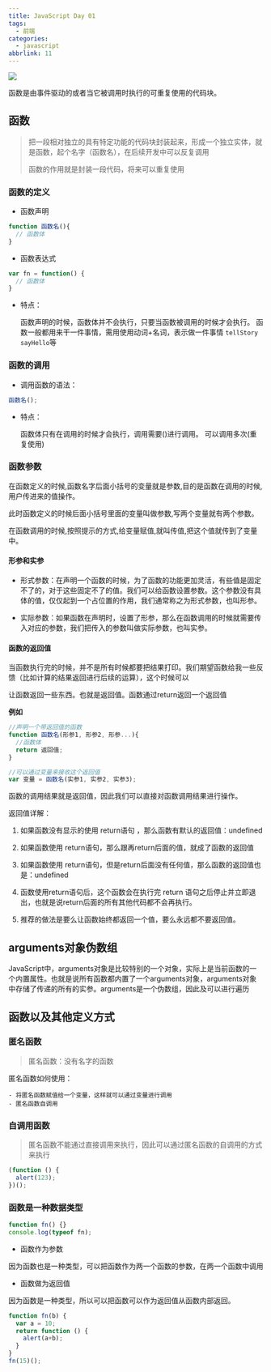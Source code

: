 ```yaml
---
title: JavaScript Day 01
tags: 
  - 前端
categories:
  - javascript
abbrlink: 11
---
```


![](http://pfc7tzuqu.bkt.clouddn.com/js1.png)

函数是由事件驱动的或者当它被调用时执行的可重复使用的代码块。

<!-- more --> 

## 函数

>把一段相对独立的具有特定功能的代码块封装起来，形成一个独立实体，就是函数，起个名字（函数名），在后续开发中可以反复调用
>
>函数的作用就是封装一段代码，将来可以重复使用

### 函数的定义

- 函数声明

```javascript
function 函数名(){
  // 函数体
}
```

- 函数表达式

```javascript
var fn = function() {
  // 函数体
}
```

- 特点：

  函数声明的时候，函数体并不会执行，只要当函数被调用的时候才会执行。
  函数一般都用来干一件事情，需用使用动词+名词，表示做一件事情 `tellStory` `sayHello`等

### 函数的调用
- 调用函数的语法：

```javascript
函数名();
```

- 特点：

  函数体只有在调用的时候才会执行，调用需要()进行调用。
  可以调用多次(重复使用)

### 函数参数

在函数定义的时候,函数名字后面小括号的变量就是参数,目的是函数在调用的时候,用户传进来的值操作。

此时函数定义的时候后面小括号里面的变量叫做参数,写两个变量就有两个参数。

在函数调用的时候,按照提示的方式,给变量赋值,就叫传值,把这个值就传到了变量中。

#### 形参和实参

- 形式参数：在声明一个函数的时候，为了函数的功能更加灵活，有些值是固定不了的，对于这些固定不了的值。我们可以给函数设置参数。这个参数没有具体的值，仅仅起到一个占位置的作用，我们通常称之为形式参数，也叫形参。

- 实际参数：如果函数在声明时，设置了形参，那么在函数调用的时候就需要传入对应的参数，我们把传入的参数叫做实际参数，也叫实参。

#### 函数的返回值

当函数执行完的时候，并不是所有时候都要把结果打印。我们期望函数给我一些反馈（比如计算的结果返回进行后续的运算），这个时候可以

让函数返回一些东西。也就是返回值。函数通过return返回一个返回值

**例如**

```javascript
//声明一个带返回值的函数
function 函数名(形参1, 形参2, 形参...){
  //函数体
  return 返回值;
}

//可以通过变量来接收这个返回值
var 变量 = 函数名(实参1, 实参2, 实参3);
```

函数的调用结果就是返回值，因此我们可以直接对函数调用结果进行操作。

返回值详解：

  1. 如果函数没有显示的使用 return语句 ，那么函数有默认的返回值：undefined
    
  2. 如果函数使用 return语句，那么跟再return后面的值，就成了函数的返回值
    
  3. 如果函数使用 return语句，但是return后面没有任何值，那么函数的返回值也是：undefined
    
  4. 函数使用return语句后，这个函数会在执行完 return 语句之后停止并立即退出，也就是说return后面的所有其他代码都不会再执行。
    
  5. 推荐的做法是要么让函数始终都返回一个值，要么永远都不要返回值。

## arguments对象伪数组

JavaScript中，arguments对象是比较特别的一个对象，实际上是当前函数的一个内置属性。也就是说所有函数都内置了一个arguments对象，arguments对象中存储了传递的所有的实参。arguments是一个伪数组，因此及可以进行遍历

## 函数以及其他定义方式

### 匿名函数

> 匿名函数：没有名字的函数

匿名函数如何使用：

	- 将匿名函数赋值给一个变量，这样就可以通过变量进行调用
	- 匿名函数自调用

### 自调用函数

>匿名函数不能通过直接调用来执行，因此可以通过匿名函数的自调用的方式来执行
```javascript
(function () {
  alert(123);
})();
```

### 函数是一种数据类型

```javascript
function fn() {}
console.log(typeof fn);
```

- 函数作为参数

因为函数也是一种类型，可以把函数作为两一个函数的参数，在两一个函数中调用

- 函数做为返回值

因为函数是一种类型，所以可以把函数可以作为返回值从函数内部返回。

```javascript
function fn(b) {
  var a = 10;
  return function () {
    alert(a+b);
  }
}
fn(15)();
```

